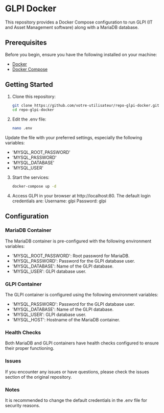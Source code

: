 # GLPI Docker

This repository provides a Docker Compose configuration to run GLPI (IT and Asset Management software) along with a MariaDB database.

## Prerequisites

Before you begin, ensure you have the following installed on your machine:

- [Docker](https://www.docker.com/)
- [Docker Compose](https://docs.docker.com/compose/)

## Getting Started

1. Clone this repository:

   ```bash
   git clone https://github.com/votre-utilisateur/repo-glpi-docker.git
   cd repo-glpi-docker
   ```
2. Edit the .env file:
   ```bash
   nano .env
   ```

Update the file with your preferred settings, especially the following variables:

* 'MYSQL_ROOT_PASSWORD'
* 'MYSQL_PASSWORD'
* 'MYSQL_DATABASE'
* 'MYSQL_USER'

3. Start the services:
   ```bash
   docker-compose up -d
   ```
4. Access GLPI in your browser at http://localhost:80. The default login credentials are:
    Username: glpi
    Password: glpi

## Configuration
### MariaDB Container
The MariaDB container is pre-configured with the following environment variables:

* 'MYSQL_ROOT_PASSWORD': Root password for MariaDB.
* 'MYSQL_PASSWORD': Password for the GLPI database user.
* 'MYSQL_DATABASE': Name of the GLPI database.
* 'MYSQL_USER': GLPI database user.

### GLPI Container
The GLPI container is configured using the following environment variables:

* 'MYSQL_PASSWORD': Password for the GLPI database user.
* 'MYSQL_DATABASE': Name of the GLPI database.
* 'MYSQL_USER': GLPI database user.
* 'MYSQL_HOST': Hostname of the MariaDB container.

### Health Checks
Both MariaDB and GLPI containers have health checks configured to ensure their proper functioning.

### Issues
If you encounter any issues or have questions, please check the issues section of the original repository.

### Notes
It is recommended to change the default credentials in the .env file for security reasons.  
